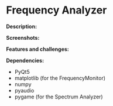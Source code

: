 # Frequency Analyzer

**Description:**

**Screenshots:**

**Features and challenges:**

**Dependencies:**
- PyQt5
- matplotlib (for the FrequencyMonitor)
- numpy
- pyaudio 
- pygame (for the Spectrum Analyzer)
